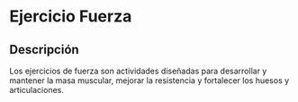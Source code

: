 # Ejercicio Fuerza

## Descripción
Los ejercicios de fuerza son actividades diseñadas para desarrollar y mantener la masa muscular, mejorar la resistencia y fortalecer los huesos y articulaciones.